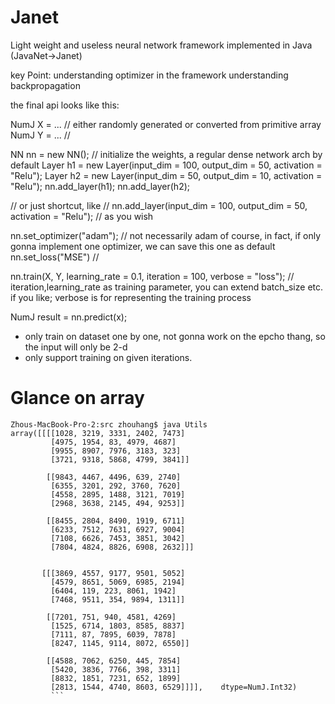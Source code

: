# Janet
Light weight and useless neural network framework implemented in Java (JavaNet->Janet)

key Point:
understanding optimizer in the framework
understanding backpropagation

the final api looks like this:

NumJ X = ... // either randomly generated or converted from primitive array
NumJ Y = ... //

NN nn = new NN(); // initialize the weights, a regular dense network arch by default
Layer h1 = new Layer(input_dim = 100, output_dim = 50, activation = "Relu");
Layer h2 = new Layer(input_dim = 50, output_dim = 10, activation = "Relu");
nn.add_layer(h1);
nn.add_layer(h2);

// or just shortcut, like
// nn.add_layer(input_dim = 100, output_dim = 50, activation = "Relu");
// as you wish

nn.set_optimizer("adam"); // not necessarily adam of course, in fact, if only gonna implement one optimizer, we can save this one as default
nn.set_loss("MSE") //

nn.train(X, Y, learning_rate = 0.1, iteration = 100, verbose = "loss"); // iteration,learning_rate as training parameter, you can extend batch_size etc. if you like; verbose is for representing the training process

NumJ result = nn.predict(x);


* only train on dataset one by one, not gonna work on the epcho thang, so the input will only be 2-d
* only support training on given iterations.

# Glance on array
```
Zhous-MacBook-Pro-2:src zhouhang$ java Utils
array([[[[1028, 3219, 3331, 2402, 7473]
         [4975, 1954, 83, 4979, 4687]
         [9955, 8907, 7976, 3183, 323]
         [3721, 9318, 5868, 4799, 3841]]

        [[9843, 4467, 4496, 639, 2740]
         [6355, 3201, 292, 3760, 7620]
         [4558, 2895, 1488, 3121, 7019]
         [2968, 3638, 2145, 494, 9253]]

        [[8455, 2804, 8490, 1919, 6711]
         [6233, 7512, 7631, 6927, 9004]
         [7108, 6626, 7453, 3851, 3042]
         [7804, 4824, 8826, 6908, 2632]]]


       [[[3869, 4557, 9177, 9501, 5052]
         [4579, 8651, 5069, 6985, 2194]
         [6404, 119, 223, 8061, 1942]
         [7468, 9511, 354, 9894, 1311]]

        [[7201, 751, 940, 4581, 4269]
         [1525, 6714, 1803, 8585, 8837]
         [7111, 87, 7895, 6039, 7878]
         [8247, 1145, 9114, 8072, 6550]]

        [[4588, 7062, 6250, 445, 7854]
         [5420, 3836, 7766, 398, 3311]
         [8832, 1851, 7231, 652, 1899]
         [2813, 1544, 4740, 8603, 6529]]]],    dtype=NumJ.Int32)
         ```